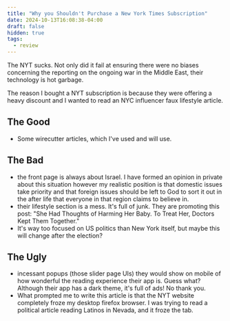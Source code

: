 ```yaml
---
title: "Why you Shouldn't Purchase a New York Times Subscription"
date: 2024-10-13T16:08:38-04:00
draft: false
hidden: true
tags:
  - review
---
```


The NYT sucks. Not only did it fail at ensuring there were no biases concerning the reporting on the ongoing war in the Middle East, their technology is hot garbage.

The reason I bought a NYT subscription is because they were offering a heavy discount and I wanted to read an NYC influencer faux lifestyle article.

## The Good

- Some wirecutter articles, which I've used and will use.

## The Bad

- the front page is always about Israel. I have formed an opinion in private about this situation however my realistic position is that  domestic issues take priority and that foreign issues should be left to God to sort it out in the after life that everyone in that region claims to believe in.
- their lifestyle section is a mess. It's full of junk. They are promoting this post: "She Had Thoughts of Harming Her Baby. To Treat Her, Doctors Kept Them Together."
- It's way too focused on US politics than New York itself, but maybe this will change after the election?

## The Ugly

- incessant popups (those slider page UIs) they would show on mobile of how wonderful the reading experience their app is. Guess what? Although their app has a dark theme, it's full of ads! No thank you.
- What prompted me to write this article is that the NYT website completely froze my desktop firefox browser. I was trying to read a political article reading Latinos in Nevada, and it froze the tab.
